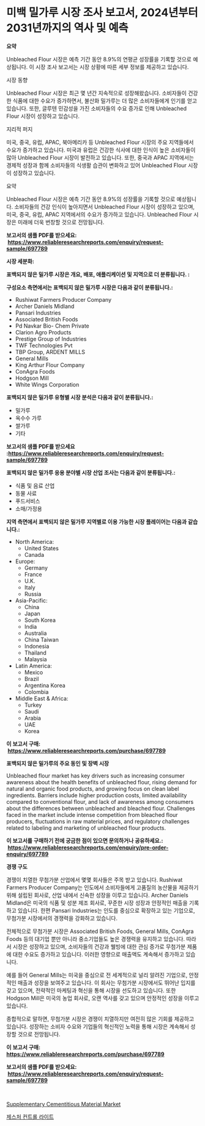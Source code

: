 <p><h1>미백 밀가루 시장 조사 보고서, 2024년부터 2031년까지의 역사 및 예측</h1></p><p><strong>요약</strong></p>
<p><p>Unbleached Flour 시장은 예측 기간 동안 8.9%의 연평균 성장률을 기록할 것으로 예상됩니다. 이 시장 조사 보고서는 시장 상황에 따른 세부 정보를 제공하고 있습니다. </p><p>시장 동향</p><p>Unbleached Flour 시장은 최근 몇 년간 지속적으로 성장해왔습니다. 소비자들이 건강한 식품에 대한 수요가 증가하면서, 불산화 밀가루는 더 많은 소비자들에게 인기를 얻고 있습니다. 또한, 글루텐 민감성을 가진 소비자들의 수요 증가로 인해 Unbleached Flour 시장이 성장하고 있습니다. </p><p>지리적 퍼지</p><p>미국, 중국, 유럽, APAC, 북아메리카 등 Unbleached Flour 시장의 주요 지역들에서 수요가 증가하고 있습니다. 미국과 유럽은 건강한 식사에 대한 인식이 높은 소비자들이 많아 Unbleached Flour 시장이 발전하고 있습니다. 또한, 중국과 APAC 지역에서는 경제적 성장과 함께 소비자들의 식생활 습관이 변화하고 있어 Unbleached Flour 시장이 성장하고 있습니다. </p><p>요약</p><p>Unbleached Flour 시장은 예측 기간 동안 8.9%의 성장률을 기록할 것으로 예상됩니다. 소비자들의 건강 인식이 높아지면서 Unbleached Flour 시장이 성장하고 있으며, 미국, 중국, 유럽, APAC 지역에서의 수요가 증가하고 있습니다. Unbleached Flour 시장은 미래에 더욱 번창할 것으로 전망됩니다.</p></p>
<p><strong>보고서의 샘플 PDF를 받으세요: &nbsp;<a href="https://www.reliableresearchreports.com/enquiry/request-sample/697789">https://www.reliableresearchreports.com/enquiry/request-sample/697789</a></strong></p>
<p><strong>시장 세분화:</strong></p>
<p><strong> 표백되지 않은 밀가루 시장은 개요, 배포, 애플리케이션 및 지역으로 더 분류됩니다. :</strong></p>
<p><strong>구성요소 측면에서는 표백되지 않은 밀가루 시장은 다음과 같이 분류됩니다.:</strong></p>
<p><ul><li>Rushiwat Farmers Producer Company</li><li>Archer Daniels Midland</li><li>Pansari Industries</li><li>Associated British Foods</li><li>Pd Navkar Bio- Chem Private</li><li>Clarion Agro Products</li><li>Prestige Group of Industries</li><li>TWF Technologies Pvt</li><li>TBP Group, ARDENT MILLS</li><li>General Mills</li><li>King Arthur Flour Company</li><li>ConAgra Foods</li><li>Hodgson Mill</li><li>White Wings Corporation</li></ul></p>
<p><strong> 표백되지 않은 밀가루 유형별 시장 분석은 다음과 같이 분류됩니다.:</strong></p>
<p><ul><li>밀가루</li><li>옥수수 가루</li><li>쌀가루</li><li>기타</li></ul></p>
<p><strong>보고서의 샘플 PDF를 받으세요 :<a href="https://www.reliableresearchreports.com/enquiry/request-sample/697789">https://www.reliableresearchreports.com/enquiry/request-sample/697789</a></strong></p>
<p><strong> 표백되지 않은 밀가루 응용 분야별 시장 산업 조사는 다음과 같이 분류됩니다.:</strong></p>
<p><ul><li>식품 및 음료 산업</li><li>동물 사료</li><li>푸드서비스</li><li>소매/가정용</li></ul></p>
<p><strong>지역 측면에서 표백되지 않은 밀가루 지역별로 이용 가능한 시장 플레이어는 다음과 같습니다.:</strong></p>
<p><ul>
    <li>
        North America:
        <ul>
            <li>United States</li>
            <li>Canada</li>
        </ul>
    </li>
    <li>
        Europe:
        <ul>
            <li>Germany</li>
            <li>France</li>
            <li>U.K.</li>
            <li>Italy</li>
            <li>Russia</li>
        </ul>
    </li>
    <li>
        Asia-Pacific:
        <ul>
            <li>China</li>
            <li>Japan</li>
            <li>South Korea</li>
            <li>India</li>
            <li>Australia</li>
            <li>China Taiwan</li>
            <li>Indonesia</li>
            <li>Thailand</li>
            <li>Malaysia</li>
        </ul>
    </li>
    <li>
        Latin America:
        <ul>
            <li>Mexico</li>
            <li>Brazil</li>
            <li>Argentina Korea</li>
            <li>Colombia</li>
        </ul>
    </li>
    <li>
        Middle East & Africa:
        <ul>
            <li>Turkey</li>
            <li>Saudi</li>
            <li>Arabia</li>
            <li>UAE</li>
            <li>Korea</li>
        </ul>
    </li>
    </ul></p>
<p><strong>이 보고서 구매: &nbsp;<a href="https://www.reliableresearchreports.com/purchase/697789">https://www.reliableresearchreports.com/purchase/697789</a></strong></p>
<p><strong>표백되지 않은 밀가루의 주요 동인 및 장벽 시장</strong></p>
<p><p>Unbleached flour market has key drivers such as increasing consumer awareness about the health benefits of unbleached flour, rising demand for natural and organic food products, and growing focus on clean label ingredients. Barriers include higher production costs, limited availability compared to conventional flour, and lack of awareness among consumers about the differences between unbleached and bleached flour. Challenges faced in the market include intense competition from bleached flour producers, fluctuations in raw material prices, and regulatory challenges related to labeling and marketing of unbleached flour products.</p></p>
<p><strong>이 보고서를 구매하기 전에 궁금한 점이 있으면 문의하거나 공유하세요.: &nbsp;<a href="https://www.reliableresearchreports.com/enquiry/pre-order-enquiry/697789">https://www.reliableresearchreports.com/enquiry/pre-order-enquiry/697789</a></strong></p>
<p><strong>경쟁 구도</strong></p>
<p><p>경쟁이 치열한 무첨가분 산업에서 몇몇 회사들은 주목 받고 있습니다. Rushiwat Farmers Producer Company는 인도에서 소비자들에게 고품질의 농산물을 제공하기 위해 설립된 회사로, 산업 내에서 신속한 성장을 이루고 있습니다. Archer Daniels Midland은 미국의 식품 및 성분 제조 회사로, 꾸준한 시장 성장과 안정적인 매출을 기록하고 있습니다. 한편 Pansari Industries는 인도를 중심으로 확장하고 있는 기업으로, 무첨가분 시장에서의 경쟁력을 강화하고 있습니다.</p><p>전체적으로 무첨가분 시장은 Associated British Foods, General Mills, ConAgra Foods 등의 대기업 뿐만 아니라 중소기업들도 높은 경쟁력을 유지하고 있습니다. 따라서 시장은 성장하고 있으며, 소비자들의 건강과 웰빙에 대한 관심 증가로 무첨가분 제품에 대한 수요도 증가하고 있습니다. 이러한 영향으로 매출액도 계속해서 증가하고 있습니다.</p><p>예를 들어 General Mills는 미국을 중심으로 전 세계적으로 널리 알려진 기업으로, 안정적인 매출과 성장을 보여주고 있습니다. 이 회사는 무첨가분 시장에서도 뛰어난 입지를 갖고 있으며, 전략적인 마케팅과 혁신을 통해 시장을 선도하고 있습니다. 또한 Hodgson Mill은 미국의 농업 회사로, 오랜 역사를 갖고 있으며 안정적인 성장을 이루고 있습니다.</p><p>종합적으로 말하면, 무첨가분 시장은 경쟁이 치열하지만 여전히 많은 기회를 제공하고 있습니다. 성장하는 소비자 수요와 기업들의 혁신적인 노력을 통해 시장은 계속해서 성장할 것으로 전망됩니다.</p></p>
<p><strong>이 보고서 구매: &nbsp; <a href="https://www.reliableresearchreports.com/purchase/697789">https://www.reliableresearchreports.com/purchase/697789</a></strong></p>
<p><strong>보고서의 샘플 PDF를 받으세요: &nbsp;<a href="https://www.reliableresearchreports.com/enquiry/request-sample/697789">https://www.reliableresearchreports.com/enquiry/request-sample/697789</a></strong><strong></strong></p>
<p>&nbsp;</p>
<p><p><a href="https://picayune-night-cbd.notion.site/Supplementary-Cementitious-Material-Market-Size-and-Examines-its-Market-Scope-with-a-Primary-Focus-c556630cbe824bd68fe21a4c67d8b201">Supplementary Cementitious Material Market</a></p><p><a href="https://github.com/CorEmtymerich56566/Market-Research-Report-List-1/blob/main/409375215520.md">제스처 컨트롤 라이트</a></p></p>